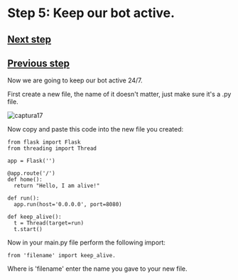 # Step 5: Keep our bot active.


## [Next step](https://github.com/VictorFloresJuarez/Workshop-Bots-on-Discord/tree/main/Sections/Creation%20process/%3EStep2+++)
## [Previous step](https://github.com/VictorFloresJuarez/Workshop-Bots-on-Discord/blob/main/Sections/Creation%20process/%3EStep2%2B%2B%2B/Step4.md)

Now we are going to keep our bot active 24/7. 

First create a new file, the name of it doesn't matter, just make sure it's a .py file. 

![captura17](?raw=true)

Now copy and paste this code into the new file you created:

    from flask import Flask
    from threading import Thread

    app = Flask('')

    @app.route('/')
    def home():
      return "Hello, I am alive!"

    def run():
      app.run(host='0.0.0.0', port=8080)

    def keep_alive():
      t = Thread(target=run)
      t.start()

Now in your main.py file perform the following import:

    from 'filename' import keep_alive. 

Where is 'filename' enter the name you gave to your new file.
